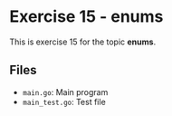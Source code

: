 # Exercise 15 - enums

This is exercise 15 for the topic **enums**.

## Files
- `main.go`: Main program
- `main_test.go`: Test file
